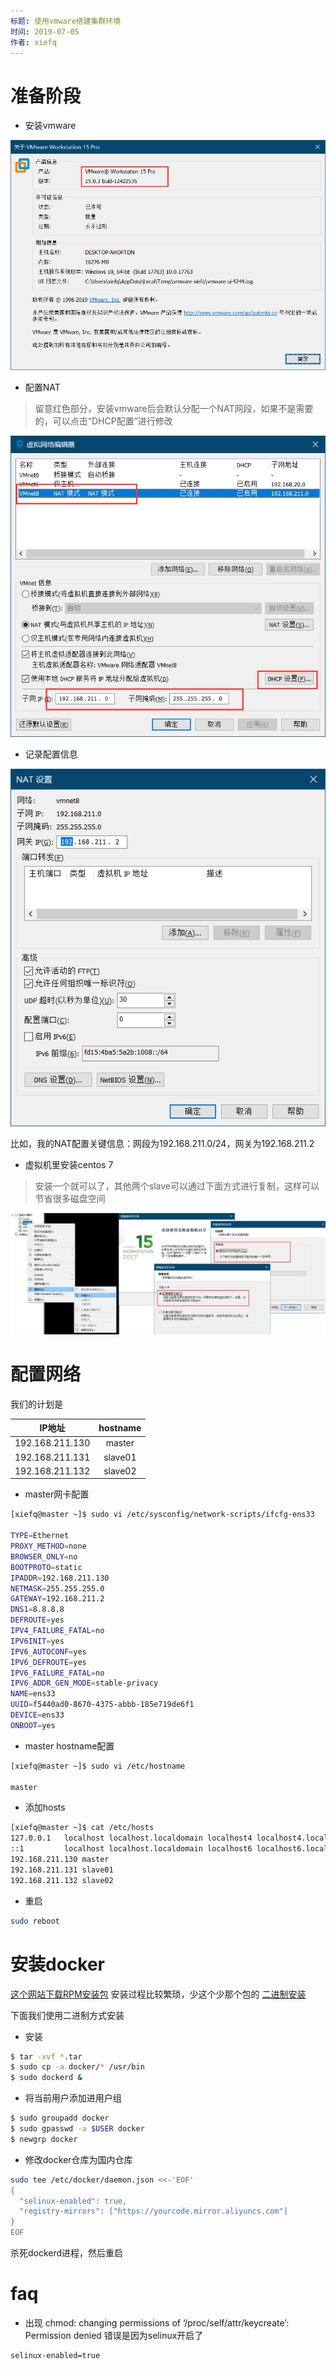 ```yaml
---
标题: 使用vmware搭建集群环境
时间: 2019-07-05
作者: xiefq
---
```


# 准备阶段
+ 安装vmware

![](./imgs/1.png)

+ 配置NAT
> 留意红色部分，安装vmware后会默认分配一个NAT网段，如果不是需要的，可以点击“DHCP配置”进行修改

![](./imgs/2.png)

+ 记录配置信息

![](./imgs/3.png)

比如，我的NAT配置关键信息：网段为192.168.211.0/24，网关为192.168.211.2

+ 虚拟机里安装centos 7
> 安装一个就可以了，其他两个slave可以通过下面方式进行复制，这样可以节省很多磁盘空间

![](./imgs/4.png)

# 配置网络
我们的计划是

|IP地址|hostname|
| :----: | :----: |
|192.168.211.130|master|
|192.168.211.131|slave01|
|192.168.211.132|slave02|

+ master网卡配置
```bash
[xiefq@master ~]$ sudo vi /etc/sysconfig/network-scripts/ifcfg-ens33

TYPE=Ethernet
PROXY_METHOD=none
BROWSER_ONLY=no
BOOTPROTO=static
IPADDR=192.168.211.130
NETMASK=255.255.255.0
GATEWAY=192.168.211.2
DNS1=8.8.8.8
DEFROUTE=yes
IPV4_FAILURE_FATAL=no
IPV6INIT=yes
IPV6_AUTOCONF=yes
IPV6_DEFROUTE=yes
IPV6_FAILURE_FATAL=no
IPV6_ADDR_GEN_MODE=stable-privacy
NAME=ens33
UUID=f5440ad0-8670-4375-abbb-185e719de6f1
DEVICE=ens33
ONBOOT=yes
```

+ master hostname配置
```bash
[xiefq@master ~]$ sudo vi /etc/hostname

master
```

+ 添加hosts
```bash
[xiefq@master ~]$ cat /etc/hosts
127.0.0.1   localhost localhost.localdomain localhost4 localhost4.localdomain4
::1         localhost localhost.localdomain localhost6 localhost6.localdomain6
192.168.211.130 master
192.168.211.131 slave01
192.168.211.132 slave02
```

+ 重启
```bash
sudo reboot
```

# 安装docker
[这个网站下载RPM安装包](https://download.docker.com/linux/centos/7/x86_64/stable/Packages/) 安装过程比较繁琐，少这个少那个包的
[二进制安装](https://download.docker.com/linux/static/stable/)

下面我们使用二进制方式安装

+ 安装
```sh
$ tar -xvf *.tar
$ sudo cp -a docker/* /usr/bin
$ sudo dockerd &
```

+ 将当前用户添加进用户组
```sh
$ sudo groupadd docker
$ sudo gpasswd -a $USER docker
$ newgrp docker
```

+ 修改docker仓库为国内仓库
```bash
sudo tee /etc/docker/daemon.json <<-'EOF'
{
  "selinux-enabled": true,
  "registry-mirrors": ["https://yourcode.mirror.aliyuncs.com"]
}
EOF
```
杀死dockerd进程，然后重启

# faq
+ 出现 chmod: changing permissions of ‘/proc/self/attr/keycreate’: Permission denied 错误是因为selinux开启了
```
selinux-enabled=true
```
